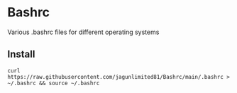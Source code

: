 # Bashrc
Various .bashrc files for different operating systems
## Install
```curl https://raw.githubusercontent.com/jagunlimited81/Bashrc/main/.bashrc > ~/.bashrc && source ~/.bashrc```

